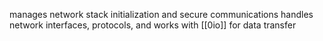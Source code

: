 manages network stack initialization and secure communications
handles network interfaces, protocols, and works with [[0io]] for data transfer